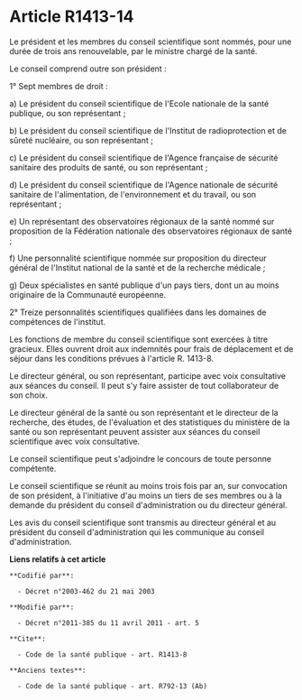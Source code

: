 # Article R1413-14

Le président et les membres du conseil scientifique sont nommés, pour une durée de trois ans renouvelable, par le ministre
chargé de la santé. 

Le conseil comprend outre son président : 

1° Sept membres de droit : 

a) Le président du conseil scientifique de l'Ecole nationale de la santé publique, ou son représentant ; 

b) Le président du conseil scientifique de l'Institut de radioprotection et de sûreté nucléaire, ou son représentant ; 

c) Le président du conseil scientifique de l'Agence française de sécurité sanitaire des produits de santé, ou son
représentant ; 

d) Le président du conseil scientifique de l'Agence nationale de sécurité sanitaire de l'alimentation, de l'environnement et
du travail, ou son représentant ; 

e) Un représentant des observatoires régionaux de la santé nommé sur proposition de la Fédération nationale des observatoires
régionaux de santé ; 

f) Une personnalité scientifique nommée sur proposition du directeur général de l'Institut national de la santé et de la
recherche médicale ; 

g) Deux spécialistes en santé publique d'un pays tiers, dont un au moins originaire de la Communauté européenne. 

2° Treize personnalités scientifiques qualifiées dans les domaines de compétences de l'institut. 

Les fonctions de membre du conseil scientifique sont exercées à titre gracieux. Elles ouvrent droit aux indemnités pour frais
de déplacement et de séjour dans les conditions prévues à l'article R. 1413-8.

Le directeur général, ou son représentant, participe avec voix consultative aux séances du conseil. Il peut s'y faire
assister de tout collaborateur de son choix. 

Le directeur général de la santé ou son représentant et le directeur de la recherche, des études, de l'évaluation et des
statistiques du ministère de la santé ou son représentant peuvent assister aux séances du conseil scientifique avec voix
consultative. 

Le conseil scientifique peut s'adjoindre le concours de toute personne compétente. 

Le conseil scientifique se réunit au moins trois fois par an, sur convocation de son président, à l'initiative d'au moins un
tiers de ses membres ou à la demande du président du conseil d'administration ou du directeur général. 

Les avis du conseil scientifique sont transmis au directeur général et au président du conseil d'administration qui les
communique au conseil d'administration.

**Liens relatifs à cet article**

	**Codifié par**:

	  - Décret n°2003-462 du 21 mai 2003

	**Modifié par**:

	  - Décret n°2011-385 du 11 avril 2011 - art. 5

	**Cite**:

	  - Code de la santé publique - art. R1413-8

	**Anciens textes**:

	  - Code de la santé publique - art. R792-13 (Ab)

